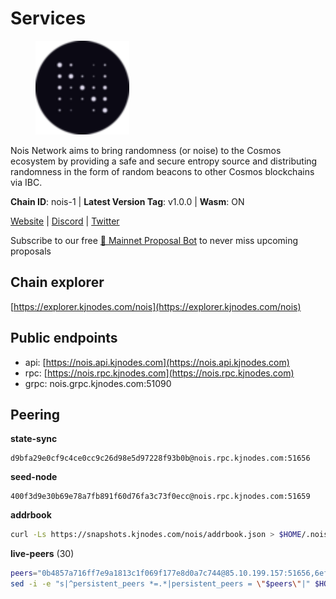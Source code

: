 # Services

<figure><img src="https://raw.githubusercontent.com/kj89/cosmos-images/main/logos/nois.png" width="150" alt=""><figcaption></figcaption></figure>

Nois Network aims to bring randomness (or noise)  to the Cosmos ecosystem by providing a safe and  secure entropy source and distributing randomness  in the form of random beacons to other Cosmos blockchains via IBC.

**Chain ID**: nois-1 | **Latest Version Tag**: v1.0.0 | **Wasm**: ON

[Website](https://nois.network) | [Discord](https://discord.gg/dHdpwtEb6F) | [Twitter](https://twitter.com/NoisRNG)



Subscribe to our free [🤖 Mainnet Proposal Bot](https://t.me/kjnodes_proposal_bot) to never miss upcoming proposals


## Chain explorer
[https://explorer.kjnodes.com/nois](https://explorer.kjnodes.com/nois)

## Public endpoints

* api: [https://nois.api.kjnodes.com](https://nois.api.kjnodes.com)
* rpc: [https://nois.rpc.kjnodes.com](https://nois.rpc.kjnodes.com)
* grpc: nois.grpc.kjnodes.com:51090

## Peering

**state-sync**

```text
d9bfa29e0cf9c4ce0cc9c26d98e5d97228f93b0b@nois.rpc.kjnodes.com:51656
```

**seed-node**

```text
400f3d9e30b69e78a7fb891f60d76fa3c73f0ecc@nois.rpc.kjnodes.com:51659
```

**addrbook**
```bash
curl -Ls https://snapshots.kjnodes.com/nois/addrbook.json > $HOME/.noisd/config/addrbook.json
```

**live-peers** (30)
```bash
peers="0b4857a716ff7e9a1813c1f069f177e8d0a7c744@85.10.199.157:51656,6ef1914f30ac7becdf2c718b65c61cd618b7021a@57.128.144.242:26656,8826663aa6d8f28d53978a8c9b7c940bc0818ae8@65.109.93.100:30656,b26e5ac4afbadf96ad31ee3aeb5e6557f2894037@65.108.199.222:30656,95eeb1ac374e4144b05b36f6c5986472e7ef698f@135.181.209.51:26786,3156dc7460480c256fa41fbe377f64fb1bd75aed@45.94.58.246:25656,3ca7cbc2cd1938d67b50ae27447f9a975e39f58e@94.130.16.254:36656,1893178693fc4e376f8c093ae30e44e27619f79c@198.244.213.94:25156,b5058b5422c6bdba55eafac46cc23731288f42c8@130.255.170.126:26656,22ec344512fc679e16eb358284e0d1eaa4291194@142.132.253.112:36656,1d3861fb38164385d5b98c4cf4e35452bab403cc@149.102.146.216:26656,c98c58a8cd821f8814bb995d30299e76abb485aa@142.132.194.157:26456,dd7607ce23081b71310137221ebe4610c3114bea@57.128.20.163:17356,8ec2fee6c37c07cc5af57ec870015a0191d4707d@65.108.65.36:51656,83e530ade685efa61579eccd9f990462cd0ff36e@5.189.157.124:21656,00852ba0bfdf20aac74369b1a5c43e50668c9738@135.181.128.114:17356,2e1d9305a5be27fc708ea7bc2fade939be1259e6@65.108.82.62:51656,533bff9f712beefd9e17066f1c71414fc70335e6@213.202.208.101:26656,3784e5ecd7f703c8a37427463e9c7c7b31389345@142.132.211.91:51656,9d21af60ad2568ffcb55a0bd0eb03b6cfa2644c5@49.12.120.113:26656,a5224f7375f156c07c28f336355e4e727699fad5@65.109.95.26:27656,0ede37f273933f5f9d6644f68e51128c6332c431@65.108.11.234:26656,379c0e32463be66e5cf8d13d62eb87ddb1a702c2@142.132.152.46:47656,8e0b3f56137f0fb116e13575c7805c1a975d8306@93.186.200.10:51656,f9c01cefd0f119b29b72c96bd84f37bb9d273874@65.108.6.45:61456,40692288807db7ac022e24e9247cd60e7fc995c7@81.0.248.57:17356,288e7a14ccac3cdc1d8ab20335d4c48edf5930f2@84.46.250.136:17356,732fe2553e152d37b29653ee07324fdbfd5ef961@95.217.200.26:36656,d9bfa29e0cf9c4ce0cc9c26d98e5d97228f93b0b@65.109.88.38:51656,d4f30672ef58f234fd13b503f7ca3d32ffc4e7a2@45.63.104.164:26656"
sed -i -e "s|^persistent_peers *=.*|persistent_peers = \"$peers\"|" $HOME/.noisd/config/config.toml
```

